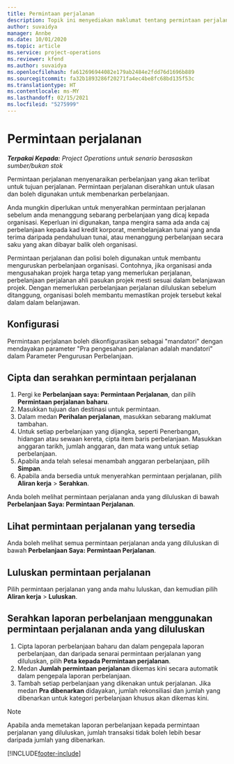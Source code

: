 ```yaml
---
title: Permintaan perjalanan
description: Topik ini menyediakan maklumat tentang permintaan perjalanan.
author: suvaidya
manager: Annbe
ms.date: 10/01/2020
ms.topic: article
ms.service: project-operations
ms.reviewer: kfend
ms.author: suvaidya
ms.openlocfilehash: fa612696944082e179ab2484e2fdd76d1696b889
ms.sourcegitcommit: fa32b1893286f20271fa4ec4be8fc68bd135f53c
ms.translationtype: HT
ms.contentlocale: ms-MY
ms.lasthandoff: 02/15/2021
ms.locfileid: "5275999"
---
```

# <a name="travel-requisitions"></a>Permintaan perjalanan

_**Terpakai Kepada:** Project Operations untuk senario berasaskan sumber/bukan stok_

Permintaan perjalanan menyenaraikan perbelanjaan yang akan terlibat untuk tujuan perjalanan. Permintaan perjalanan diserahkan untuk ulasan dan boleh digunakan untuk membenarkan perbelanjaan.

Anda mungkin diperlukan untuk menyerahkan permintaan perjalanan sebelum anda menanggung sebarang perbelanjaan yang dicaj kepada organisasi. Keperluan ini digunakan, tanpa mengira sama ada anda caj perbelanjaan kepada kad kredit korporat, membelanjakan tunai yang anda terima daripada pendahuluan tunai, atau menanggung perbelanjaan secara saku yang akan dibayar balik oleh organisasi.

Permintaan perjalanan dan polisi boleh digunakan untuk membantu menguruskan perbelanjaan organisasi. Contohnya, jika organisasi anda mengusahakan projek harga tetap yang memerlukan perjalanan, perbelanjaan perjalanan ahli pasukan projek mesti sesuai dalam belanjawan projek. Dengan memerlukan perbelanjaan perjalanan diluluskan sebelum ditanggung, organisasi boleh membantu memastikan projek tersebut kekal dalam dalam belanjawan.

## <a name="configuration"></a>Konfigurasi 

Permintaan perjalanan boleh dikonfigurasikan sebagai "mandatori" dengan mendayakan parameter "Pra pengesahan perjalanan adalah mandatori" dalam Parameter Pengurusan Perbelanjaan. 

## <a name="create-and-submit-a-travel-requisition"></a>Cipta dan serahkan permintaan perjalanan

1. Pergi ke **Perbelanjaan saya: Permintaan Perjalanan**, dan pilih **Permintaan perjalanan baharu**.
2. Masukkan tujuan dan destinasi untuk permintaan.
3. Dalam medan  **Perihalan perjalanan**, masukkan sebarang maklumat tambahan. 
4. Untuk setiap perbelanjaan yang dijangka, seperti Penerbangan, hidangan atau sewaan kereta, cipta item baris perbelanjaan. Masukkan anggaran tarikh, jumlah anggaran, dan mata wang untuk setiap perbelanjaan. 
5. Apabila anda telah selesai menambah anggaran perbelanjaan, pilih **Simpan**.
6. Apabila anda bersedia untuk menyerahkan permintaan perjalanan, pilih **Aliran kerja** > **Serahkan**.

Anda boleh melihat permintaan perjalanan anda yang diluluskan di bawah **Perbelanjaan Saya: Permintaan Perjalanan**. 

## <a name="view-available-travel-requisitions"></a>Lihat permintaan perjalanan yang tersedia

Anda boleh melihat semua permintaan perjalanan anda yang diluluskan di bawah **Perbelanjaan Saya: Permintaan Perjalanan**.

## <a name="approve-travel-requisitions"></a>Luluskan permintaan perjalanan

Pilih permintaan perjalanan yang anda mahu luluskan, dan kemudian pilih **Aliran kerja** > **Luluskan**.  

## <a name="submit-an-expense-report-using-your-approved-travel-requisition"></a>Serahkan laporan perbelanjaan menggunakan permintaan perjalanan anda yang diluluskan

1. Cipta laporan perbelanjaan baharu dan dalam pengepala laporan perbelanjaan, dan daripada senarai permintaan perjalanan yang diluluskan, pilih **Peta kepada Permintaan perjalanan**.
2. Medan **Jumlah permintaan perjalanan** dikemas kini secara automatik dalam pengepala laporan perbelanjaan.
3. Tambah setiap perbelanjaan yang dikenakan untuk perjalanan. Jika medan **Pra dibenarkan** didayakan, jumlah rekonsiliasi dan jumlah yang dibenarkan untuk kategori perbelanjaan khusus akan dikemas kini.

> [!NOTE]
> Apabila anda memetakan laporan perbelanjaan kepada permintaan perjalanan yang diluluskan, jumlah transaksi tidak boleh lebih besar daripada jumlah yang dibenarkan. 


[!INCLUDE[footer-include](../includes/footer-banner.md)]